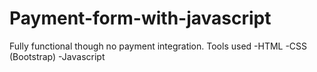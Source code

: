# Payment-form-with-javascript
Fully functional though no payment integration.
Tools used
-HTML
-CSS (Bootstrap)
-Javascript
